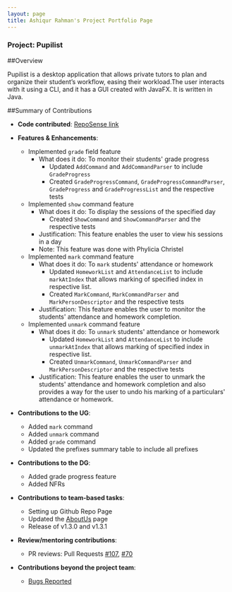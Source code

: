 ```yaml
---
layout: page
title: Ashiqur Rahman's Project Portfolio Page
---
```


### Project: Pupilist

##Overview

Pupilist is a desktop application that allows private tutors to plan and organize their student’s workflow, 
easing their workload.The user interacts with it using a CLI, and it has a GUI created with JavaFX. 
It is written in Java.

##Summary of Contributions

* **Code contributed**: [RepoSense link](https://nus-cs2103-ay2223s1.github.io/tp-dashboard/?search=ashiqurrah&breakdown=true&sort=groupTitle&sortWithin=title&since=2022-09-16&timeframe=commit&mergegroup=&groupSelect=groupByRepos&checkedFileTypes=docs~functional-code~test-code~other)

* **Features & Enhancements**: 
  * Implemented `grade` field feature 
    * What does it do: To monitor their students' grade progress
      * Updated `AddCommand` and `AddCommandParser` to include `GradeProgress`
      * Created `GradeProgressCommand`, `GradeProgressCommandParser`, `GradeProgress` and `GradeProgressList` and the respective tests
  * Implemented `show` command feature
      * What does it do: To display the sessions of the specified day
          * Created `ShowCommand` and `ShowCommandParser` and the respective tests
      * Justification: This feature enables the user to view his sessions in a day
      * Note: This feature was done with Phylicia Christel
  * Implemented `mark` command feature
    * What does it do: To `mark` students' attendance or homework
      * Updated `HomeworkList` and `AttendanceList` to include `markAtIndex` that allows marking of specified index in respective list.
      * Created `MarkCommand`, `MarkCommandParser` and `MarkPersonDescriptor` and the respective tests
    * Justification: This feature enables the user to monitor the students' attendance and homework completion.
  * Implemented `unmark` command feature
    * What does it do: To `unmark` students' attendance or homework
      * Updated `HomeworkList` and `AttendanceList` to include `unmarkAtIndex` that allows marking of specified index in respective list.
      * Created `UnmarkCommand`, `UnmarkCommandParser` and `MarkPersonDescriptor` and the respective tests
    * Justification: This feature enables the user to unmark the students' attendance and homework completion and also provides a way for the user to undo his marking of a particulars' attendance or homework.
  
* **Contributions to the UG**: 
  * Added `mark` command
  * Added `unmark` command
  * Added `grade` command
  * Updated the prefixes summary table to include all prefixes

* **Contributions to the DG**:
    * Added grade progress feature
    * Added NFRs

* **Contributions to team-based tasks**:
  * Setting up Github Repo Page
  * Updated the [AboutUs](https://ay2223s1-cs2103t-w09-4.github.io/tp/AboutUs.html) page 
  * Release of v1.3.0 and v1.3.1

* **Review/mentoring contributions**:
  * PR reviews: Pull Requests [#107](https://github.com/AY2223S1-CS2103T-W09-4/tp/pull/107), [#70](https://github.com/AY2223S1-CS2103T-W09-4/tp/pull/70)

* **Contributions beyond the project team**:
  * [Bugs Reported](https://github.com/AshiqurRah/ped)
